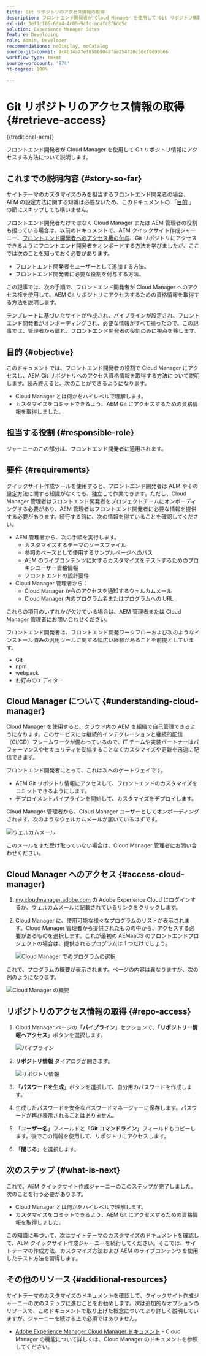 ```yaml
---
title: Git リポジトリのアクセス情報の取得
description: フロントエンド開発者が Cloud Manager を使用して Git リポジトリ情報にアクセスする方法について説明します。
exl-id: 3ef1cf86-6da4-4c09-9cfc-acafc8f6dd5c
solution: Experience Manager Sites
feature: Developing
role: Admin, Developer
recommendations: noDisplay, noCatalog
source-git-commit: 8c4b34a77ef85869048fae254728c58cf0d99b66
workflow-type: tm+mt
source-wordcount: '874'
ht-degree: 100%

---
```



# Git リポジトリのアクセス情報の取得 {#retrieve-access}

{{traditional-aem}}

フロントエンド開発者が Cloud Manager を使用して Git リポジトリ情報にアクセスする方法について説明します。

## これまでの説明内容 {#story-so-far}

サイトテーマのカスタマイズのみを担当するフロントエンド開発者の場合、AEM の設定方法に関する知識は必要ないため、このドキュメントの 「[目的](#objective) 」の節にスキップしても構いません。

フロントエンド開発者だけではなく Cloud Manager または AEM 管理者の役割も担っている場合は、以前のドキュメントで、AEM クイックサイト作成ジャーニー、[フロントエンド開発者へのアクセス権の付与](grant-access.md)、Git リポジトリにアクセスできるようにフロントエンド開発者をオンボードする方法を学びましたが、ここでは次のことを知っておく必要があります。

* フロントエンド開発者をユーザーとして追加する方法。
* フロントエンド開発者に必要な役割を付与する方法。

この記事では、次の手順で、フロントエンド開発者が Cloud Manager へのアクセス権を使用して、AEM Git リポジトリにアクセスするための資格情報を取得する方法を説明します。

テンプレートに基づいたサイトが作成され、パイプラインが設定され、フロントエンド開発者がオンボーディングされ、必要な情報がすべて揃ったので、この記事では、管理者から離れ、フロントエンド開発者の役割のみに視点を移します。

## 目的 {#objective}

このドキュメントでは、フロントエンド開発者の役割で Cloud Manager にアクセスし、AEM Git リポジトリへのアクセス資格情報を取得する方法について説明します。読み終えると、次のことができるようになります。

* Cloud Manager とは何かをハイレベルで理解します。
* カスタマイズをコミットできるよう、AEM Git にアクセスするための資格情報を取得しました。

## 担当する役割 {#responsible-role}

ジャーニーのこの部分は、フロントエンド開発者に適用されます。

## 要件 {#requirements}

クイックサイト作成ツールを使用すると、フロントエンド開発者は AEM やその設定方法に関する知識がなくても、独立して作業できます。ただし、Cloud Manager 管理者はフロントエンド開発者をプロジェクトチームにオンボーディングする必要があり、AEM 管理者はフロントエンド開発者に必要な情報を提供する必要があります。続行する前に、次の情報を得ていることを確認してください。

* AEM 管理者から、次の手順を実行します。
   * カスタマイズするテーマのソースファイル
   * 参照のベースとして使用するサンプルページへのパス
   * AEM のライブコンテンツに対するカスタマイズをテストするためのプロキシユーザー資格情報
   * フロントエンドの設計要件
* Cloud Manager 管理者から：
   * Cloud Manager からのアクセスを通知するウェルカムメール
   * Cloud Manager 内のプログラム名またはプログラムへの URL

これらの項目のいずれかが欠けている場合は、AEM 管理者または Cloud Manager 管理者にお問い合わせください。

フロントエンド開発者は、フロントエンド開発ワークフローおよび次のようなインストール済みの汎用ツールに関する幅広い経験があることを前提としています。

* Git
* npm
* webpack
* お好みのエディター

## Cloud Manager について {#understanding-cloud-manager}

Cloud Manager を使用すると、クラウド内の AEM を組織で自己管理できるようになります。このサービスには継続的インテグレーションと継続的配信（CI/CD）フレームワークが備わっているので、IT チームや実装パートナーはパフォーマンスやセキュリティを妥協することなくカスタマイズや更新を迅速に配信できます。

フロントエンド開発者にとって、これは次へのゲートウェイです。

* AEM Git リポジトリ情報にアクセスして、フロントエンドのカスタマイズをコミットできるようにします。
* デプロイメントパイプラインを開始して、カスタマイズをデプロイします。

Cloud Manager 管理者から、Cloud Manager ユーザーとしてオンボーディングされます。次のようなウェルカムメールが届いているはずです。

![ウェルカムメール](assets/welcome-email.png)

このメールをまだ受け取っていない場合は、Cloud Manager 管理者にお問い合わせください。

## Cloud Manager へのアクセス {#access-cloud-manager}

1. [my.cloudmanager.adobe.com](https://my.cloudmanager.adobe.com/) の Adobe Experience Cloud にログインするか、ウェルカムメールに記載されているリンクをクリックします。

1. Cloud Manager に、使用可能な様々なプログラムのリストが表示されます。Cloud Manager 管理者から提供されたものの中から、アクセスする必要があるものを選択します。これが最初の AEMaaCS のフロントエンドプロジェクトの場合は、提供されるプログラムは 1 つだけでしょう。

   ![Cloud Manager でのプログラムの選択](assets/cloud-manager-select-program.png)

これで、プログラムの概要が表示されます。ページの内容は異なりますが、次の例のようになります。

![Cloud Manager の概要](assets/cloud-manager-overview.png)

## リポジトリのアクセス情報の取得 {#repo-access}

1. Cloud Manager ページの「**パイプライン**」セクションで、「**リポジトリー情報へアクセス**」ボタンを選択します。

   ![パイプライン](assets/pipelines-repo-info.png)

1. **リポジトリ情報** ダイアログが開きます。

   ![リポジトリ情報](assets/repo-info.png)

1. 「**パスワードを生成**」ボタンを選択して、自分用のパスワードを作成します。

1. 生成したパスワードを安全なパスワードマネージャーに保存します。パスワードが再び表示されることはありません。

1. 「**ユーザー名**」フィールドと「**Git コマンドライン**」フィールドもコピーします。後でこの情報を使用して、リポジトリにアクセスします。

1. 「**閉じる**」を選択します。

## 次のステップ {#what-is-next}

これで、AEM クイックサイト作成ジャーニーのこのステップが完了しました。次のことを行う必要があります。

* Cloud Manager とは何かをハイレベルで理解します。
* カスタマイズをコミットできるよう、AEM Git にアクセスするための資格情報を取得しました。

この知識に基づいて、次は[サイトテーマのカスタマイズ](customize-theme.md)のドキュメントを確認して、AEM クイックサイト作成ジャーニーを続行してください。そこでは、サイトテーマの作成方法、カスタマイズ方法および AEM のライブコンテンツを使用したテスト方法を習得します。

## その他のリソース {#additional-resources}

[サイトテーマのカスタマイズ](customize-theme.md)のドキュメントを確認して、クイックサイト作成ジャーニーの次のステップに進むことをお勧めします。次は追加的なオプションのリソースで、このドキュメントで取り上げた概念についてより詳しく説明していますが、ジャーニーを続ける上で必須ではありません。

* [Adobe Experience Manager Cloud Manager ドキュメント](https://experienceleague.adobe.com/docs/experience-manager-cloud-manager/using/introduction-to-cloud-manager.html?lang=ja) - Cloud Manager の機能について詳しくは、Cloud Manager のドキュメントを参照してください。
